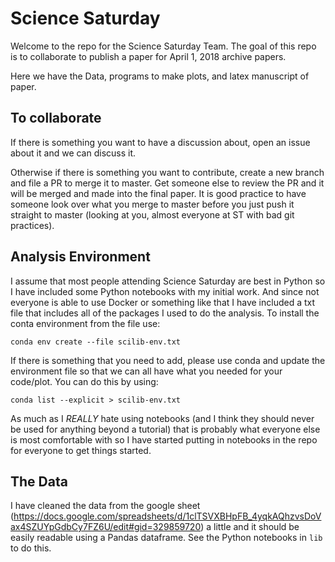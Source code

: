 # Science Saturday
Welcome to the repo for the Science Saturday Team.
The goal of this repo is to collaborate to publish a paper for April 1, 2018 archive papers.

Here we have the Data, programs to make plots, and latex manuscript of paper.

## To collaborate
If there is something you want to have a discussion about, open an issue about it and we can discuss it.

Otherwise if there is something you want to contribute, create a new branch and file a PR to merge it to master.
Get someone else to review the PR and it will be merged and made into the final paper.
It is good practice to have someone look over what you merge to master before you just push it straight to master (looking at you, almost everyone at ST with bad git practices).


## Analysis Environment
I assume that most people attending Science Saturday are best in Python so I have included some Python notebooks with my initial work.
And since not everyone is able to use Docker or something like that I have included a txt file that includes all of the packages I used to do the analysis.
To install the conta environment from the file use:

`conda env create --file scilib-env.txt`


If there is something that you need to add, please use conda and update the environment file so that we can all have what you needed for your code/plot.
You can do this by using:

`conda list --explicit > scilib-env.txt`

As much as I *REALLY* hate using notebooks (and I think they should never be used for anything beyond a tutorial) that is probably what everyone else is most comfortable with so I have started putting in notebooks in the repo for everyone to get things started.


## The Data
I have cleaned the data from the google sheet (https://docs.google.com/spreadsheets/d/1clTSVXBHpFB_4yqkAQhzvsDoVax4SZUYpGdbCy7FZ6U/edit#gid=329859720) a little and it should be easily readable using a Pandas dataframe.
See the Python notebooks in `lib` to do this.
